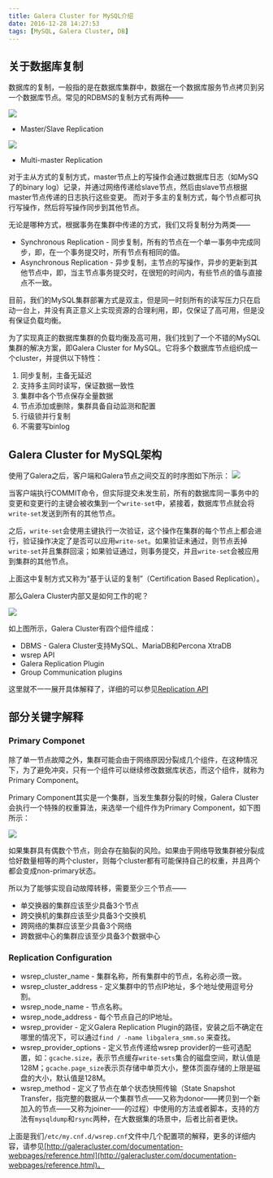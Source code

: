 ```yaml
---
title: Galera Cluster for MySQL介绍
date: 2016-12-28 14:27:53
tags: [MySQL, Galera Cluster, DB]
---
```

## 关于数据库复制

数据库的复制，一般指的是在数据库集群中，数据在一个数据库服务节点拷贝到另一个数据库节点。常见的RDBMS的复制方式有两种——
<!--more-->

![](http://cdn.elbarco.cn/master-slave-repl.png)
* Master/Slave Replication

![](http://cdn.elbarco.cn/multi-master-repl.png)
* Multi-master Replication

对于主从方式的复制方式，master节点上的写操作会通过数据库日志（如MySQ了的binary log）记录，并通过网络传递给slave节点，然后由slave节点根据master节点传递的日志执行这些变更。
而对于多主的复制方式，每个节点都可执行写操作，然后将写操作同步到其他节点。

无论是哪种方式，根据事务在集群中传递的方式，我们又将复制分为两类——
* Synchronous Replication - 同步复制，所有的节点在一个单一事务中完成同步，即，在一个事务提交时，所有节点有相同的值。
* Asynchronous Replication - 异步复制，主节点的写操作，异步的更新到其他节点中，即，当主节点事务提交时，在很短的时间内，有些节点的值与直接点不一致。

目前，我们的MySQL集群部署方式是双主，但是同一时刻所有的读写压力只在启动一台上，并没有真正意义上实现资源的合理利用，即，仅保证了高可用，但是没有保证负载均衡。

为了实现真正的数据库集群的负载均衡及高可用，我们找到了一个不错的MySQL集群的解决方案，即Galera Cluster for MySQL。它将多个数据库节点组织成一个cluster，并提供以下特性：
1. 同步复制，主备无延迟
2. 支持多主同时读写，保证数据一致性
3. 集群中各个节点保存全量数据
4. 节点添加或删除，集群具备自动监测和配置
5. 行级锁并行复制
6. 不需要写binlog

## Galera Cluster for MySQL架构

使用了Galera之后，客户端和Galera节点之间交互的时序图如下所示：
![](http://cdn.elbarco.cn/certification-based-replication.png)

当客户端执行COMMIT命令，但实际提交未发生前，所有的数据库同一事务中的变更和变更行的主键会被收集到一个`write-set`中，紧接着，数据库节点就会将`write-set`发送到所有的其他节点。

之后，`write-set`会使用主键执行一次验证，这个操作在集群的每个节点上都会进行，验证操作决定了是否可以应用`write-set`。如果验证未通过，则节点丢掉`write-set`并且集群回滚；如果验证通过，则事务提交，并且`write-set`会被应用到集群的其他节点。

上面这中复制方式又称为“基于认证的复制”（Certification Based Replication）。

那么Galera Cluster内部又是如何工作的呢？

![](http://cdn.elbarco.cn/repl-api.png)

如上图所示，Galera Cluster有四个组件组成：
* DBMS - Galera Cluster支持MySQL、MariaDB和Percona XtraDB
* wsrep API  
* Galera Replication Plugin
* Group Communication plugins

这里就不一一展开具体解释了，详细的可以参见[Replication API](http://galeracluster.com/documentation-webpages/architecture.html#wsrep-api)


## 部分关键字解释

### Primary Componet

除了单一节点故障之外，集群可能会由于网络原因分裂成几个组件，在这种情况下，为了避免冲突，只有一个组件可以继续修改数据库状态，而这个组件，就称为Primary Component。

Primary Component其实是一个集群，当发生集群分裂的时候，Galera Cluster会执行一个特殊的权重算法，来选举一个组件作为Primary Component，如下图所示：

![](http://cdn.elbarco.cn/primary-componet.png)

如果集群具有偶数个节点，则会存在脑裂的风险。如果由于网络导致集群被分裂成恰好数量相等的两个cluster，则每个cluster都有可能保持自己的权重，并且两个都会变成non-primary状态。

所以为了能够实现自动故障转移，需要至少三个节点——
* 单交换器的集群应该至少具备3个节点
* 跨交换机的集群应该至少具备3个交换机
* 跨网络的集群应该至少具备3个网络
* 跨数据中心的集群应该至少具备3个数据中心


### Replication Configuration

* wsrep_cluster_name - 集群名称，所有集群中的节点，名称必须一致。
* wsrep_cluster_address - 定义集群中的节点IP地址，多个地址使用逗号分割。
* wsrep_node_name - 节点名称。
* wsrep_node_address - 每个节点自己的IP地址。
* wsrep_provider - 定义Galera Replication Plugin的路径，安装之后不确定在哪里的情况下，可以通过`find / -name libgalera_smm.so` 来查找。
* wsrep_provider_options - 定义节点传递给wsrep provider的一些可选配置，如：`gcache.size`，表示节点缓存`write-sets`集合的磁盘空间，默认值是128M；`gcache.page_size`表示页存储中单页大小，整体页面存储的上限是磁盘的大小，默认值是128M。
* wsrep_method - 定义了节点在单个状态快照传输（State Snapshot Transfer，指完整的数据从一个集群节点——又称为donor——拷贝到一个新加入的节点——又称为joiner——的过程）中使用的方法或者脚本，支持的方法有`mysqldump`和`rsync`两种，在大数据集的场景中，后者比前者更快。

上面是我们`/etc/my.cnf.d/wsrep.cnf`文件中几个配置项的解释，更多的详细内容，请参见[http://galeracluster.com/documentation-webpages/reference.html](http://galeracluster.com/documentation-webpages/reference.html)。
